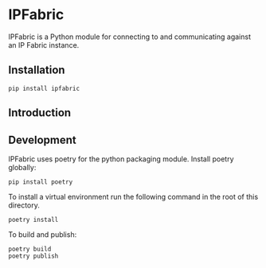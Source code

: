 # IPFabric

IPFabric is a Python module for connecting to and communicating against an IP Fabric instance. 

## Installation
```
pip install ipfabric
```

## Introduction

## Development

IPFabric uses poetry for the python packaging module.  Install poetry globally:
```
pip install poetry
```

To install a virtual environment run the following command in the root of this directory.
```
poetry install
```

To build and publish:
```
poetry build
poetry publish
```
